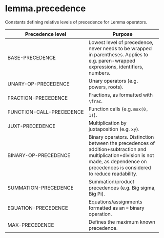 # lemma.precedence

<style>
table {
}
</style>

Constants defining relative levels of precedence for Lemma operators.

| Precedence level | Purpose |
| - | - |
| <nobr>BASE-PRECEDENCE</nobr> | Lowest level of precedence, never needs to be wrapped in parentheses. Applies to e.g. paren-wrapped expressions, identifiers, numbers. |
| <nobr>UNARY-OP-PRECEDENCE</nobr> | Unary operators (e.g. powers, roots). |
| <nobr>FRACTION-PRECEDENCE</nobr> | Fractions, as formatted with `\frac`. |
| <nobr>FUNCTION-CALL-PRECEDENCE</nobr> | Function calls (e.g. `max(0, 1)`). |
| <nobr>JUXT-PRECEDENCE</nobr> | Multiplication by juxtaposition (e.g. `xy`). |
| <nobr>BINARY-OP-PRECEDENCE</nobr> | Binary operators. Distinction between the precedences of addition+subtraction and multiplication+division is not made, as dependence on precedences is considered to reduce readability. |
| <nobr>SUMMATION-PRECEDENCE</nobr> | Summation/product precedences (e.g. Big sigma, Big Pi). |
| <nobr>EQUATION-PRECEDENCE</nobr> | Equations/assignments formatted as an `=` binary operation. |
| <nobr>MAX-PRECEDENCE</nobr> | Defines the maximum known precedence. |
